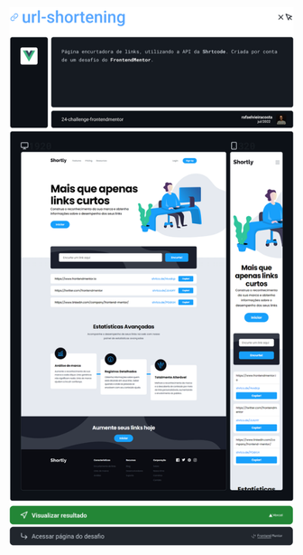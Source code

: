 [![readme](/readme.svg)](https://github.com/rafaelvieiracosta/url-shortening)
[![link resultado](https://raw.githubusercontent.com/rafaelvieiracosta/rafaelvieiracosta/805e953478bc41fc6db5040c72efd99f81e0da66/components/acessar-resultado.svg)](https://url-shortening.vercel.app/)
[![link curso](https://raw.githubusercontent.com/rafaelvieiracosta/rafaelvieiracosta/8ff8d3c80c329674eb55d61e3385a2f9b8c8ed63/components/acessar-desafio.svg)](https://www.frontendmentor.io/challenges/url-shortening-api-landing-page-2ce3ob-G)
